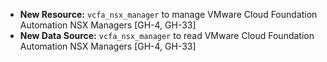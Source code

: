 - **New Resource:** `vcfa_nsx_manager` to manage VMware Cloud Foundation Automation NSX Managers
  [GH-4, GH-33]
- **New Data Source:** `vcfa_nsx_manager` to read VMware Cloud Foundation Automation NSX Managers
  [GH-4, GH-33]
